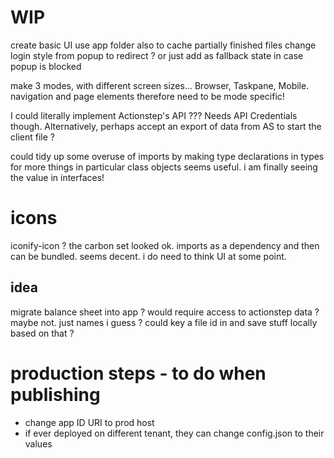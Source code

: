 # WIP
create basic UI
use app folder also to cache partially finished files
change login style from popup to redirect ?
    or just add as fallback state in case popup is blocked

make 3 modes, with different screen sizes... Browser, Taskpane, Mobile.
navigation and page elements therefore need to be mode specific!

I could literally implement Actionstep's API ??? Needs API Credentials though.
Alternatively, perhaps accept an export of data from AS to start the client file ?

could tidy up some overuse of imports by making type declarations in types for more things
in particular class objects seems useful.
i am finally seeing the value in interfaces!

# icons
iconify-icon ? the carbon set looked ok.
imports as a dependency and then can be bundled.
seems decent.
i do need to think UI at some point.

## idea
migrate balance sheet into app ?
    would require access to actionstep data ? maybe not. just names i guess ?
    could key a file id in and save stuff locally based on that ?

# production steps - to do when publishing
- change app ID URI to prod host
- if ever deployed on different tenant, they can change config.json to their values